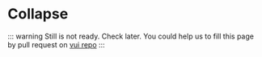 # Collapse

::: warning
Still is not ready. Check later.
You could help us to fill this page by pull request on [vui repo](https://github.com/42-sol/vui)
:::
